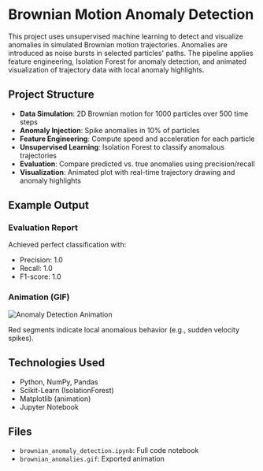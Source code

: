 # Brownian Motion Anomaly Detection

This project uses unsupervised machine learning to detect and visualize anomalies in simulated Brownian motion trajectories. Anomalies are introduced as noise bursts in selected particles' paths. The pipeline applies feature engineering, Isolation Forest for anomaly detection, and animated visualization of trajectory data with local anomaly highlights.

## Project Structure
- **Data Simulation**: 2D Brownian motion for 1000 particles over 500 time steps
- **Anomaly Injection**: Spike anomalies in 10% of particles
- **Feature Engineering**: Compute speed and acceleration for each particle
- **Unsupervised Learning**: Isolation Forest to classify anomalous trajectories
- **Evaluation**: Compare predicted vs. true anomalies using precision/recall
- **Visualization**: Animated plot with real-time trajectory drawing and anomaly highlights

## Example Output
### Evaluation Report
Achieved perfect classification with:
- Precision: 1.0
- Recall: 1.0
- F1-score: 1.0

### Animation (GIF)
![Anomaly Detection Animation](brownian_anomalies.gif)

Red segments indicate local anomalous behavior (e.g., sudden velocity spikes).

## Technologies Used
- Python, NumPy, Pandas
- Scikit-Learn (IsolationForest)
- Matplotlib (animation)
- Jupyter Notebook

## Files
- `brownian_anomaly_detection.ipynb`: Full code notebook
- `brownian_anomalies.gif`: Exported animation
